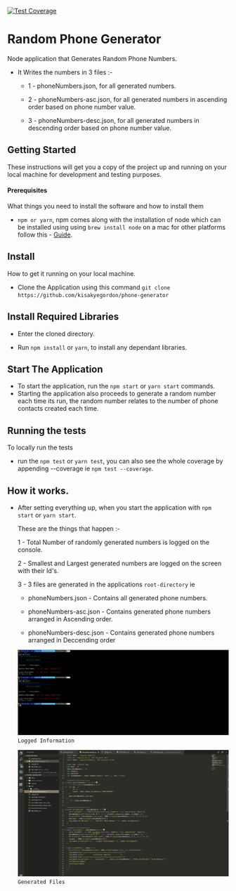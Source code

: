 [![Test Coverage](https://api.codeclimate.com/v1/badges/e03b07bf9bfae270dd5b/test_coverage)](https://codeclimate.com/github/kisakyegordon/phone-generator/test_coverage)
# Random Phone Generator

Node application that Generates Random Phone Numbers.
- It Writes the numbers in 3 files :-
  - 1 - phoneNumbers.json, for all generated numbers.

  - 2 - phoneNumbers-asc.json, for all generated numbers in ascending order based on phone number value.

  - 3 - phoneNumbers-desc.json, for all generated numbers in descending order based on phone number value.

## Getting Started

These instructions will get you a copy of the project up and running on your local machine for development and testing purposes.

#### Prerequisites

What things you need to install the software and how to install them

- `npm or yarn`, npm comes along with the installation of node which can be installed using using `brew install node` on a mac for other platforms follow this  - [Guide](https://www.npmjs.com/get-npm).

## Install

How to get it running on your local machine.

- Clone the Application using this command `git clone https://github.com/kisakyegordon/phone-generator`


## Install Required  Libraries

- Enter the cloned directory.

- Run `npm install` or `yarn`, to install any dependant libraries.

## Start The Application

  * To start the application, run the `npm start` or `yarn start` commands.
  * Starting the application also proceeds to generate a random number  each time its run, the random number relates to the number of phone contacts created each time.




## Running the tests

To locally run the tests

  * run the `npm test` or `yarn test`, you can also see the whole coverage by appending --coverage ie `npm test --coverage`.


## How it works.

- After setting everything up, when you start the application with `npm start` or `yarn start`.

  These are the things that happen :-

  1 - Total Number of randomly generated numbers is logged on the console.

  2 - Smallest and Largest generated numbers are logged on the screen with their Id's.

  3 - 3 files are generated in the applications `root-directory` ie
  - phoneNumbers.json - Contains all generated phone numbers.


  - phoneNumbers-asc.json - Contains generated phone numbers arranged in Ascending order.


  - phoneNumbers-desc.json - Contains generated phone numbers arranged in Deccending order

  ![Screenshot](./docs/screenshot.png)
`Logged Information`

  ![Screenshot](./docs/screenshot2.png)
  `Generated Files`


